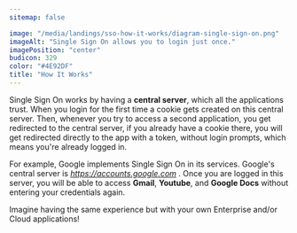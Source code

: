 ```yaml
---
sitemap: false

image: "/media/landings/sso-how-it-works/diagram-single-sign-on.png"
imageAlt: "Single Sign On allows you to login just once."
imagePosition: "center"
budicon: 329
color: "#4E92DF"
title: "How It Works"
---
```


Single Sign On works by having a **central server**, which all the applications trust. When you login for the first time a cookie gets created on this central server. Then, whenever you try to access a second application, you get redirected to the central server, if you already have a cookie there, you will get redirected directly to the app with a token, without login prompts, which means you're already logged in.

For example, Google implements Single Sign On in its services. Google's central server is _https://accounts.google.com_ . Once you are logged in this server, you will be able to access **Gmail**, **Youtube**, and **Google Docs** without entering your credentials again.

Imagine having the same experience but with your own Enterprise and/or Cloud applications!
